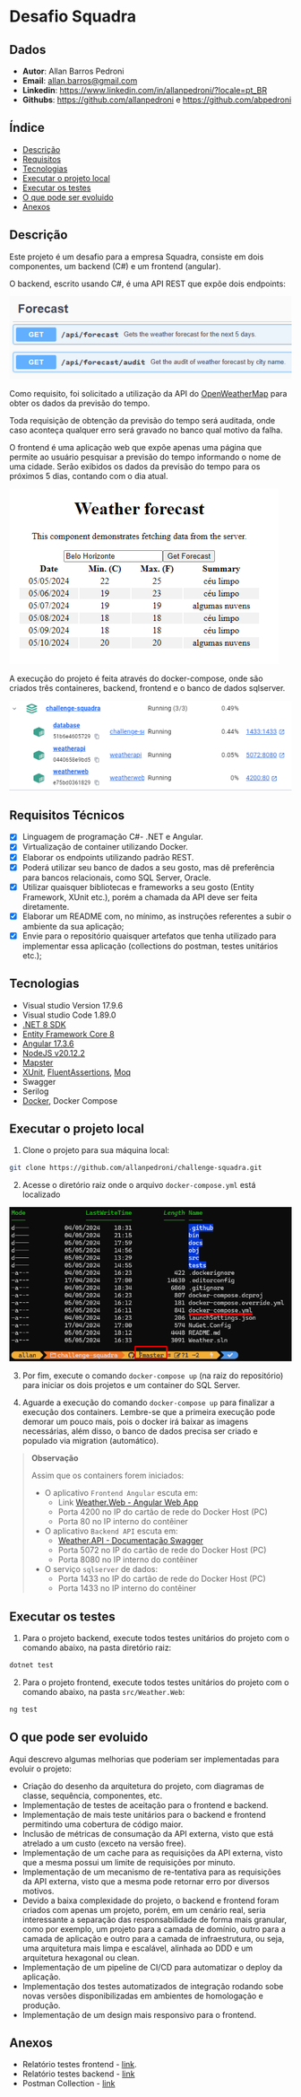 # Desafio Squadra

## Dados

- **Autor**: Allan Barros Pedroni
- **Email**: <allan.barros@gmail.com>
- **Linkedin**: <https://www.linkedin.com/in/allanpedroni/?locale=pt_BR>
- **Githubs**: https://github.com/allanpedroni e https://github.com/abpedroni

## Índice

- [Descrição](#descrição)
- [Requisitos](#requisitos)
- [Tecnologias](#tecnologias)
- [Executar o projeto local](#executar-o-projeto-local)
- [Executar os testes](#executar-os-testes)
- [O que pode ser evoluido](#o-que-pode-ser-evoluido)
- [Anexos](#anexos)

## Descrição

Este projeto é um desafio para a empresa Squadra, consiste em dois componentes, um backend (C#) e um frontend (angular).

O backend, escrito usando C#, é uma API REST que expõe dois endpoints:

![Endpoints swagger](docs/endpoints-swagger.png)

Como requisito, foi solicitado a utilização da API do [OpenWeatherMap](https://openweathermap.org/forecast5) para obter os dados da previsão do tempo.

Toda requisição de obtenção da previsão do tempo será auditada, onde caso aconteça qualquer erro será gravado no banco qual motivo da falha.

O frontend é uma aplicação web que expõe apenas uma página que permite ao usuário pesquisar a previsão do tempo informando o nome de uma cidade. Serão exibidos os dados da previsão do tempo para os próximos 5 dias, contando com o dia atual.

![Pagina weather forecast](docs/pagina-weather-forecast.png)

A execução do projeto é feita através do docker-compose, onde são criados três containeres, backend, frontend e o banco de dados sqlserver.

![Docker compose status](docs/docker-compose-status.png)

## Requisitos Técnicos

- [x] Linguagem de programação C#- .NET e Angular.
- [x] Virtualização de container utilizando Docker.
- [x] Elaborar os endpoints utilizando padrão REST.
- [x] Poderá utilizar seu banco de dados a seu gosto, mas dê preferência para bancos relacionais, como SQL Server, Oracle.
- [x] Utilizar quaisquer bibliotecas e frameworks a seu gosto (Entity Framework, XUnit etc.), porém a chamada da API deve ser feita diretamente.
- [x] Elaborar um README com, no mínimo, as instruções referentes a subir o ambiente da sua aplicação;
- [x] Envie para o repositório quaisquer artefatos que tenha utilizado para implementar essa aplicação (collections do postman, testes unitários etc.);

## Tecnologias

- Visual studio Version 17.9.6
- Visual studio Code 1.89.0
- [.NET 8 SDK](https://dotnet.microsoft.com/pt-br/download/dotnet/8.0)
- [Entity Framework Core 8](https://docs.microsoft.com/en-us/ef/core/)
- [Angular 17.3.6](https://angular.io/)
- [NodeJS v20.12.2](https://angular.io/)
- [Mapster](https://github.com/MapsterMapper/Mapster)
- [XUnit](https://nunit.org/), [FluentAssertions](https://fluentassertions.com/), [Moq](https://github.com/moq)
- Swagger
- Serilog
- [Docker](https://www.docker.com/), Docker Compose

## Executar o projeto local

1. Clone o projeto para sua máquina local:

```bash
git clone https://github.com/allanpedroni/challenge-squadra.git
```

2. Acesse o diretório raiz onde o arquivo `docker-compose.yml` está localizado

![Repositório raiz](docs/repositorio-raiz.png)

3. Por fim, execute o comando `docker-compose up` (na raiz do repositório) para iniciar os dois projetos e um container do SQL Server. 

4. Aguarde a execução do comando `docker-compose up` para finalizar a execução dos containers. Lembre-se que a primeira execução pode demorar um pouco mais, pois o docker irá baixar as imagens necessárias, além disso, o banco de dados precisa ser criado e populado via migration (automático).



>**Observação** 
>
> Assim que os containers forem iniciados:
>
>- O aplicativo `Frontend Angular` escuta em:
>   - Link [Weather.Web - Angular Web App](http://localhost:4200/)
>   - Porta 4200 no IP do cartão de rede do Docker Host (PC)
>   - Porta 80 no IP interno do contêiner
>- O aplicativo `Backend API` escuta em:  
>   - [Weather.API - Documentação Swagger](http://localhost:5072/swagger/index.html)
>   - Porta 5072 no IP do cartão de rede do Docker Host (PC)
>   - Porta 8080 no IP interno do contêiner
>- O serviço `sqlserver` de dados:
>   - Porta 1433 no IP do cartão de rede do Docker Host (PC)
>   - Porta 1433 no IP interno do contêiner


## Executar os testes

1. Para o projeto backend, execute todos testes unitários do projeto com o comando abaixo, na pasta diretório raiz:

```bash
dotnet test
```

2. Para o projeto frontend, execute todos testes unitários do projeto com o comando abaixo, na pasta `src/Weather.Web`:

```bash
ng test
```

## O que pode ser evoluido

Aqui descrevo algumas melhorias que poderiam ser implementadas para evoluir o projeto:

- Criação do desenho da arquitetura do projeto, com diagramas de classe, sequência, componentes, etc.
- Implementação de testes de aceitação para o frontend e backend.
- Implementação de mais teste unitários para o backend e frontend permitindo uma cobertura de código maior.
- Inclusão de métricas de consumação da API externa, visto que está atrelado a um custo (exceto na versão free).
- Implementação de um cache para as requisições da API externa, visto que a mesma possui um limite de requisições por minuto.
- Implementação de um mecanismo de re-tentativa para as requisições da API externa, visto que a mesma pode retornar erro por diversos motivos.
- Devido a baixa complexidade do projeto, o backend e frontend foram criados com apenas um projeto, porém, em um cenário real, seria interessante a separação das responsabilidade de forma mais granular, como por exemplo, um projeto para a camada de domínio, outro para a camada de aplicação e outro para a camada de infraestrutura, ou seja, uma arquitetura mais limpa e escalável, alinhada ao DDD e um arquitetura hexagonal ou clean.
- Implementação de um pipeline de CI/CD para automatizar o deploy da aplicação.
- Implementação dos testes automatizados de integração rodando sobe novas versões disponibilizadas em ambientes de homologação e produção.
- Implementação de um design mais responsivo para o frontend.

## Anexos

- Relatório testes frontend - [link](tests/Weather.API.Services.Tests/Coveragereport/index.html).
- Relatório testes backend - [link](src/Weather.Web/coverage/index.html)
- Postman Collection - [link](src/Weather.API/Weather%20API.postman_collection.json)
